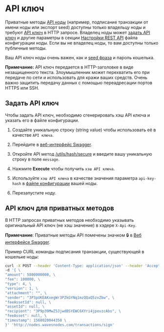 
# API ключ

Приватные методы [API ноды](/ru/waves-node/node-api/) (например, подписание транзакции от имени ноды или экспорт seed) доступны только владельцу ноды и требуют [API ключ](https://en.wikipedia.org/wiki/Application_programming_interface_key) в HTTP запросе. Владелец ноды может [задать API ключ](#задать-api-ключ) и другие параметры в секции [Настройки REST API](/ru/waves-node/node-configuration#настройки-rest-api) файла конфигурации ноды. Если вы не владелец ноды, то вам доступны только публичные методы.

Ваш API ключ ноды очень важен, как и [seed фраза](/ru/blockchain/glossary#secret-phrase) и пароль кошелька.

**Примечание:** API ключ передается в HTTP-заголовке в виде незащищенного текста. Злоумышленник может перехватить его при передаче по сети и использовать для кражи ваших средств. Очень важно защитить передачу данных с помощью переадресации портов HTTPS или SSH.

## Задать API ключ

Чтобы задать API ключ, необходимо сгенерировать хэш API ключа и указать его в файле конфигурации.

1. Создайте уникальную строку (string value) чтобы использовать её в качестве `API ключа`.

2. Перейдите в [веб-интерфейс Swagger](/ru/waves-node/node-api#веб-интерфейс-swagger).

3. Откройте API метод [/utils/hash/secure](https://nodes.wavesnodes.com/api-docs/index.html#!/utils/hashSecure) и введите вашу уникальную строку в поле `message`.

4. Нажмите **Execute** чтобы получить `хэш API ключа`.

5. Используйте `хэш API ключа` в качестве значения параметра `api-key-hash` в [файле конфигурации](/ru/waves-node/node-configuration) вашей ноды.

6. Перезапустите ноду.

## API ключ для приватных методов

В HTTP запросах приватных методов необходимо указывать оригинальный API ключ (не хэш значение) в хэдере `X-Api-Key`.

**Примечание**: Приватные методы API помечены значком :lock: в [Веб интерфейсе Swagger](/ru/waves-node/node-api#веб-интерфейс-swagger).

Пример CURL команды подписания транзакции, существующей в кошельке ноды:

```bash
curl -X POST --header 'Content-Type: application/json' --header 'Accept: application/json' --header 'X-API-Key: YOUR UNIQUE API KEY'
-d '{ \
"amount": 5800000000, \
"fee": 100000, \
"type": 4, \
"version": 1, \
"attachment": "", \
"sender": "3P3pUKEAKxegWr3PZkGYNq1mzQQaQ5zxZbw", \
"feeAssetId": null, \
"assetId": null, \
"recipient": "3P9p39MwZ5JjwdBSYEWC6XYri4jpovzcAbs", \
"feeAsset": null, \
"timestamp": 1568020044350 \
}' 'http://nodes.wavesnodes.com/transactions/sign'
```
